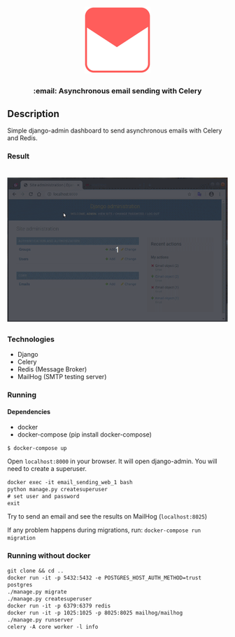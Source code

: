 <h1 align="center">
  <img src=".github/email.jpg" width="150px" />
</h1>

<h3 align="center">
  :email: Asynchronous email sending with Celery
</h3>

## Description
Simple django-admin dashboard to send asynchronous emails with Celery and Redis.

### Result
<h1 align="center">
  <img src=".github/demo.gif" width="800px" />
</h1>

### Technologies
* Django
* Celery
* Redis (Message Broker)
* MailHog (SMTP testing server)

### Running

#### Dependencies
* docker
* docker-compose (pip install docker-compose)


```
$ docker-compose up
```
Open `localhost:8000` in your browser. It will open django-admin. You will need to create a superuser.

```
docker exec -it email_sending_web_1 bash
python manage.py createsuperuser
# set user and password
exit
```

Try to send an email and see the results on MailHog (`localhost:8025`)

If any problem happens during migrations, run: `docker-compose run migration`

### Running without docker
```
git clone && cd ..
docker run -it -p 5432:5432 -e POSTGRES_HOST_AUTH_METHOD=trust postgres
./manage.py migrate
./manage.py createsuperuser
docker run -it -p 6379:6379 redis
docker run -it -p 1025:1025 -p 8025:8025 mailhog/mailhog
./manage.py runserver
celery -A core worker -l info
```
